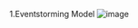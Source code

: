 1.Eventstorming Model
![image](https://github.com/ChoiHojung75/example-food-delivery/assets/133613721/ab43ece9-6b5f-4a9b-b79c-6cfc032adb95)
